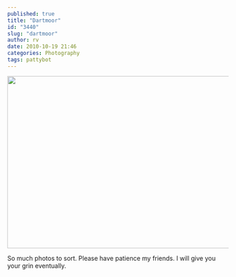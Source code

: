 ```yaml
---
published: true
title: "Dartmoor"
id: "3440"
slug: "dartmoor"
author: rv
date: 2010-10-19 21:46
categories: Photography
tags: pattybot
---
```

<a href="https://s3.amazonaws.com/cfwblog/uploads/2010/10/haha.jpg"><img class="aligncenter size-full wp-image-3442" title="Haha_800" src="https://s3.amazonaws.com/cfwblog/uploads/2010/10/haha_800.jpg" alt="" width="800" height="391" /></a>

So much photos to sort. Please have patience my friends. I will give you your grin eventually.